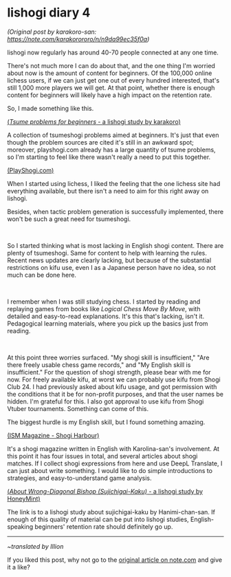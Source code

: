 # lishogi diary 4 #

*(Original post by karakoro-san: https://note.com/karakorororo/n/n9da99ec35f0a)*

lishogi now regularly has around 40-70 people connected at any one time.

There's not much more I can do about that, and the one thing I'm worried about now is the amount of content for beginners. Of the 100,000 online lichess users, if we can just get one out of every hundred interested, that's still 1,000 more players we will get. At that point, whether there is enough content for beginners will likely have a high impact on the retention rate.

So, I made something like this.

[(*Tsume problems for beginners* - a lishogi study by karakoro)](https://lishogi.org/study/Ke2kN7y8)

A collection of tsumeshogi problems aimed at beginners. It's just that even though the problem sources are cited it's still in an awkward spot; moreover, playshogi.com already has a large quantity of tsume problems, so I'm starting to feel like there wasn't really a need to put this together.

[(PlayShogi.com)](http://playshogi.com/)

When I started using lichess, I liked the feeling that the one lichess site had everything available, but there isn't a need to aim for this right away on lishogi.

Besides, when tactic problem generation is successfully implemented, there won't be such a great need for tsumeshogi.

<br/>

So I started thinking what is most lacking in English shogi content. There are plenty of tsumeshogi. Same for content to help with learning the rules. Recent news updates are clearly lacking, but because of the substantial restrictions on kifu use, even I as a Japanese person have no idea, so not much can be done here.

<br/>

I remember when I was still studying chess. I started by reading and replaying games from books like *Logical Chess Move By Move*, with detailed and easy-to-read explanations. It's this that's lacking, isn't it. Pedagogical learning materials, where you pick up the basics just from reading.

<br/>

At this point three worries surfaced. "My shogi skill is insufficient," "Are there freely usable chess game records," and "My English skill is insufficient." For the question of shogi strength, please bear with me for now. For freely available kifu, at worst we can probably use kifu from Shogi Club 24. I had previously asked about kifu usage, and got permission with the conditions that it be for non-profit purposes, and that the user names be hidden. I'm grateful for this. I also got approval to use kifu from Shogi Vtuber tournaments. Something can come of this.

The biggest hurdle is my English skill, but I found something amazing.

[(ISM Magazine - Shogi Harbour)](http://www.shogi.pl/ism/)

It's a shogi magazine written in English with Karolina-san's involvement. At this point it has four issues in total, and several articles about shogi matches. If I collect shogi expressions from here and use DeepL Translate, I can just about write something. I would like to do simple introductions to strategies, and easy-to-understand game analysis.

[(*About Wrong-Diagonal Bishop (Sujichigai-Kaku)* - a lishogi study by HoneyMint)](https://lishogi.org/study/A7danIVZ)

The link is to a lishogi study about sujichigai-kaku by Hanimi-chan-san. If enough of this quality of material can be put into lishogi studies, English-speaking beginners' retention rate should definitely go up.

------

*~translated by Illion*

If you liked this post, why not go to the [original article on note.com](https://note.com/karakorororo/n/n9da99ec35f0a) and give it a like?